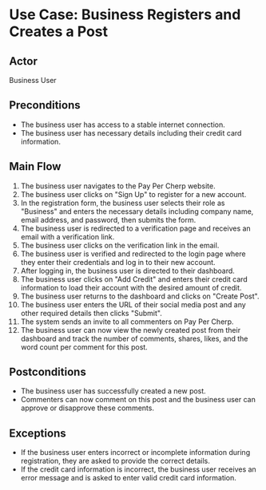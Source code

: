 # Use Case: Business Registers and Creates a Post

## Actor

Business User

## Preconditions

- The business user has access to a stable internet connection.
- The business user has necessary details including their credit card information.

## Main Flow

1. The business user navigates to the Pay Per Cherp website.
2. The business user clicks on "Sign Up" to register for a new account.
3. In the registration form, the business user selects their role as "Business" and enters the necessary details including company name, email address, and password, then submits the form.
4. The business user is redirected to a verification page and receives an email with a verification link.
5. The business user clicks on the verification link in the email.
6. The business user is verified and redirected to the login page where they enter their credentials and log in to their new account.
7. After logging in, the business user is directed to their dashboard.
8. The business user clicks on "Add Credit" and enters their credit card information to load their account with the desired amount of credit.
9. The business user returns to the dashboard and clicks on "Create Post".
10. The business user enters the URL of their social media post and any other required details then clicks "Submit".
11. The system sends an invite to all commenters on Pay Per Cherp.
12. The business user can now view the newly created post from their dashboard and track the number of comments, shares, likes, and the word count per comment for this post.

## Postconditions

- The business user has successfully created a new post.
- Commenters can now comment on this post and the business user can approve or disapprove these comments.

## Exceptions

- If the business user enters incorrect or incomplete information during registration, they are asked to provide the correct details.
- If the credit card information is incorrect, the business user receives an error message and is asked to enter valid credit card information.
